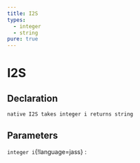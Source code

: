 ```yaml
---
title: I2S
types:
  - integer
  - string
pure: true
---
```


# I2S

## Declaration

```jass
native I2S takes integer i returns string
```

## Parameters
`integer i`{!language=jass}
: 

